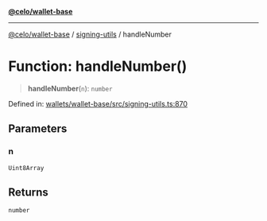 [**@celo/wallet-base**](../../README.md)

***

[@celo/wallet-base](../../README.md) / [signing-utils](../README.md) / handleNumber

# Function: handleNumber()

> **handleNumber**(`n`): `number`

Defined in: [wallets/wallet-base/src/signing-utils.ts:870](https://github.com/celo-org/developer-tooling/blob/master/packages/sdk/wallets/wallet-base/src/signing-utils.ts#L870)

## Parameters

### n

`Uint8Array`

## Returns

`number`
